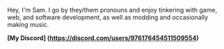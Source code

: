 Hey, I'm Sam. I go by they/them pronouns and enjoy tinkering with game, web, and software development, as well as modding and occasionally making music.

**[My Discord] (https://discord.com/users/976176454511509554)**
